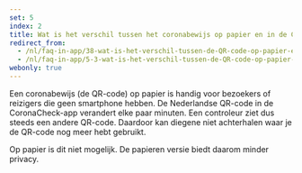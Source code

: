 ```yaml
---
set: 5
index: 2
title: Wat is het verschil tussen het coronabewijs op papier en in de CoronaCheck-app?
redirect_from: 
  - /nl/faq-in-app/38-wat-is-het-verschil-tussen-de-QR-code-op-papier-en-in-de-CoronaCheck-app
  - /nl/faq-in-app/5-3-wat-is-het-verschil-tussen-de-QR-code-op-papier-en-in-de-CoronaCheck-app
webonly: true
---
```

Een coronabewijs (de QR-code) op papier is handig voor bezoekers of reizigers die geen smartphone hebben. De Nederlandse QR-code in de CoronaCheck-app verandert elke paar minuten. Een controleur ziet dus steeds een andere QR-code. Daardoor kan diegene niet achterhalen waar je de QR-code nog meer hebt gebruikt.

Op papier is dit niet mogelijk. De papieren versie biedt daarom minder privacy. 
